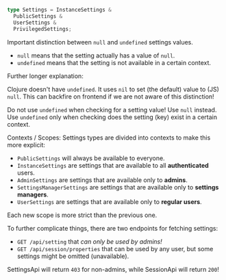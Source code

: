 ```ts
type Settings = InstanceSettings &
  PublicSettings &
  UserSettings &
  PrivilegedSettings;
```

Important distinction between `null` and `undefined` settings values.

* `null` means that the setting actually has a value of `null`.
* `undefined` means that the setting is not available in a certain context.

Further longer explanation:

Clojure doesn't have `undefined`. It uses `nil` to set (the default) value to (JS) `null`.
This can backfire on frontend if we are not aware of this distinction!

Do not use `undefined` when checking for a setting value! Use `null` instead.
Use `undefined` only when checking does the setting (key) exist in a certain context.

Contexts / Scopes:
Settings types are divided into contexts to make this more explicit:

* `PublicSettings` will always be available to everyone.
* `InstanceSettings` are settings that are available to all **authenticated** users.
* `AdminSettings` are settings that are available only to **admins**.
* `SettingsManagerSettings` are settings that are available only to **settings managers**.
* `UserSettings` are settings that are available only to **regular users**.

Each new scope is more strict than the previous one.

To further complicate things, there are two endpoints for fetching settings:

* `GET /api/setting` that *can only be used by admins!*
* `GET /api/session/properties` that can be used by any user, but some settings might be omitted (unavailable).

SettingsApi will return `403` for non-admins, while SessionApi will return `200`!
